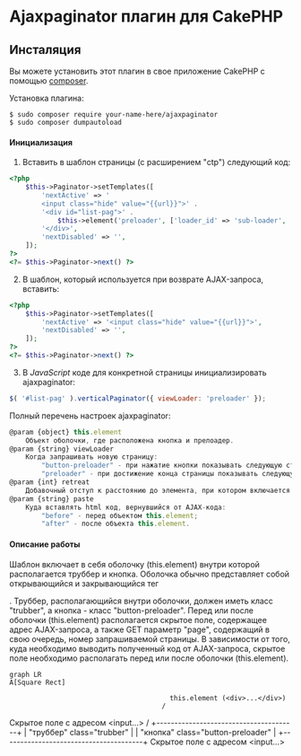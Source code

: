 # Ajaxpaginator плагин для CakePHP

## Инсталяция

Вы можете установить этот плагин в свое приложение CakePHP с помощью [composer](https://getcomposer.org).

Установка плагина:

```
$ sudo composer require your-name-here/ajaxpaginator
$ sudo composer dumpautoload
```

#### Инициализация

1. Вставить в шаблон страницы (с расширением "ctp") следующий код:

```php
<?php
    $this->Paginator->setTemplates([
        'nextActive' => '
        <input class="hide" value="{{url}}">' .
        '<div id="list-pag">' .
            $this->element('preloader', ['loader_id' => 'sub-loader', 'w' => 56, 'h' => 56]) .
        '</div>',
        'nextDisabled' => '',
    ]);
?>
<?= $this->Paginator->next() ?>
```

2. В шаблон, который используется при возврате AJAX-запроса, вставить:

```php
<?php
    $this->Paginator->setTemplates([
        'nextActive' => '<input class="hide" value="{{url}}">',
        'nextDisabled' => '',
    ]);
?>
<?= $this->Paginator->next() ?>
```

3. В _JavaScript_ коде для конкретной страницы инициализировать ajaxpaginator:

```js
$( '#list-pag' ).verticalPaginator({ viewLoader: 'preloader' });
```

Полный перечень настроек ajaxpaginator:

```js
@param {object} this.element
    Объект оболочки, где расположена кнопка и прелоадер.
@param {string} viewLoader
    Когда запрашивать новую страницу:
        "button-preloader" - при нажатие кнопки показывать следующую страницу;
        "preloader" - при достижение конца страницы показывать следующую страницу.
@param {int} retreat
    Добавочный отступ к расстоянию до элемента, при котором включается AJAX-код. Действует только для "viewLoader=preloader".
@param {string} paste
    Куда вставлять html код, вернувшийся от AJAX-кода:
        "before" - перед объектом this.element;
        "after" - после объекта this.element.
```

#### Описание работы

Шаблон включает в себя оболочку (this.element) внутри которой располагается труббер и кнопка. Оболочка обычно представляет собой открывающийся и закрывающийся тег <div>. Труббер, располагающийся внутри оболочки, должен иметь класс "trubber", а кнопка - класс "button-preloader". Перед или после оболочки (this.element) располагается скрытое поле, содержащее адрес AJAX-запроса, а также GET параметр "page", содержащий в свою очередь, номер запрашиваемой страницы. В зависимости от того, куда необходимо выводить полученный код от AJAX-запроса, скрытое поле необходимо располагать перед или после оболочки (this.element).

```mermaid
graph LR
A[Square Rect]
```
                                            this.element (<div>...</div>)
                                          /
Скрытое поле с адресом <input...>        /
+---------------------------------------+
|   "труббер" class="trubber"           |
|   "кнопка" class="button-preloader"   |
+---------------------------------------+
Скрытое поле с адресом <input...>

